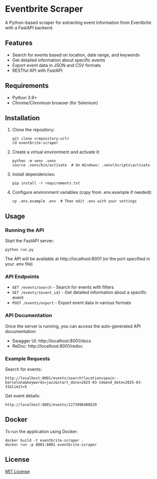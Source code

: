 # Eventbrite Scraper

A Python-based scraper for extracting event information from Eventbrite with a FastAPI backend.

## Features

- Search for events based on location, date range, and keywords
- Get detailed information about specific events
- Export event data in JSON and CSV formats
- RESTful API with FastAPI

## Requirements

- Python 3.9+
- Chrome/Chromium browser (for Selenium)

## Installation

1. Clone the repository:
   ```
   git clone <repository-url>
   cd eventbrite-scraper
   ```

2. Create a virtual environment and activate it:
   ```
   python -m venv .venv
   source .venv/bin/activate  # On Windows: .venv\Scripts\activate
   ```

3. Install dependencies:
   ```
   pip install -r requirements.txt
   ```

4. Configure environment variables (copy from .env.example if needed):
   ```
   cp .env.example .env  # Then edit .env with your settings
   ```

## Usage

### Running the API

Start the FastAPI server:

```
python run.py
```

The API will be available at http://localhost:8001 (or the port specified in your .env file)

### API Endpoints

- `GET /events/search` - Search for events with filters
- `GET /events/{event_id}` - Get detailed information about a specific event
- `POST /events/export` - Export event data in various formats

### API Documentation

Once the server is running, you can access the auto-generated API documentation:

- Swagger UI: http://localhost:8001/docs
- ReDoc: http://localhost:8001/redoc

### Example Requests

Search for events:
```
http://localhost:8001/events/search?location=spain--barcelona&keywords=jazz&start_date=2025-03-14&end_date=2025-03-31&limit=5
```

Get event details:
```
http://localhost:8001/events/1273996400529
```

## Docker

To run the application using Docker:

```
docker build -t eventbrite-scraper .
docker run -p 8001:8001 eventbrite-scraper
```

## License

[MIT License](LICENSE) 